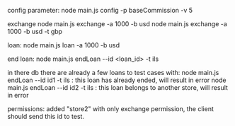 config parameter:
node main.js config -p baseCommission -v 5

exchange
node main.js exchange -a 1000 -b usd
node main.js exchange -a 1000 -b usd -t gbp

loan:
node main.js loan -a 1000 -b usd

end loan:
node main.js endLoan --id <loan_id> -t ils

in there db there are already a few loans to test cases with:
node main.js endLoan --id id1 -t ils : this loan has already ended, will result in error
node main.js endLoan --id id2 -t ils : this loan belongs to another store, will result in error

permissions:
added "store2" with only exchange permission, the client should send this id to test. 